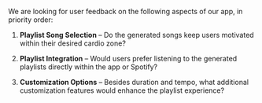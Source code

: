 We are looking for user feedback on the following aspects of our app, in priority order:

1. **Playlist Song Selection** – Do the generated songs keep users motivated within their desired cardio zone? 

2. **Playlist Integration** – Would users prefer listening to the generated playlists directly within the app or Spotify?

3. **Customization Options** – Besides duration and tempo, what additional customization features would enhance the playlist experience? 
